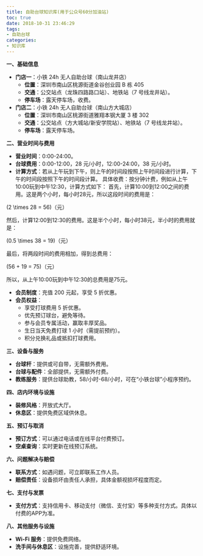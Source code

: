 ```yaml
---
title: 自助台球知识库(用于公众号60分加油站)
toc: true
date: 2018-10-31 23:46:29
tags:
- 自助台球
categories:
- 知识库
---
```

**一、基础信息**
- **门店一**：小铁 24h 无人自助台球（南山龙井店）
    - **位置**：深圳市南山区桃源街道金谷创业园 B 栋 405
    - **交通**：公交站点（龙珠四路路口站）、地铁站（7 号线龙井站）。
    - **停车场**：露天停车场，收费。
- **门店二**：小铁 24h 无人自助台球（南山方大城店）
    - **位置**：深圳市南山区桃源街道雅翔本钢大厦 3 楼 302
    - **交通**：公交站点（方大城站/新安学院站）、地铁站（7 号线龙井站）。
    - **停车场**：露天停车场。

**二、营业时间与费用**
- **营业时间**：0:00-24:00。
- **台球费用**：0:00-12:00，28 元/小时，12:00-24:00，38 元/小时。
- **计算方式**：若从上午玩到下午，则上午的时间段按照上午时间段进行计算，下午的时间段按照下午的时间段计算。
具体收费：按分钟计费，例如从上午10:00玩到中午12:30，计算方式如下：
首先，计算10:00到12:00之间的费用。这是两个小时，每小时28元，所以这段时间的费用是：

(2 \times 28 = 56)（元）

然后，计算12:00到12:30的费用。这是半个小时，每小时38元，半小时的费用就是：

(0.5 \times 38 = 19)（元）

最后，将两段时间的费用相加，得到总费用：

(56 + 19 = 75)（元）

所以，从上午10:00玩到中午12:30的总费用是75元。

- **会员制度**：充值 200 元起，享受 5 折优惠。
- **会员权益**：
    - 享受打球费用 5 折优惠。
    - 优先预订球台，避免等待。
    - 参与会员专属活动，赢取丰厚奖品。
    - 生日当天免费打球 1 小时（需提前预约）。
    - 积分兑换礼品或抵扣打球费用。

**三、设备与服务**
- **台球杆**：提供或可自带，无需额外费用。
- **台球与配件**：全部提供，无需额外付费。
- **教练服务**：提供台球助教，58/小时-68/小时，可在“小铁台球”小程序预约。

**四、店内环境与设施**
- **装修风格**：开放式大厅。
- **休息区**：提供免费区域供休息。

**五、预订与取消**
- **预订方式**：可以通过电话或在线平台付费预订。
- **空桌查询**：实时更新在线预订系统。

**六、问题解决与赔偿**
- **联系方式**：如遇问题，可立即联系工作人员。
- **赔偿责任**：设备损坏由责任人承担，具体金额视损坏程度而定。

**七、支付与发票**
- **支付方式**：支持信用卡、移动支付（微信、支付宝）等多种支付方式。具体以付费的APP为准。

**八、其他服务与设施**
- **Wi-Fi 服务**：提供免费网络。
- **洗手间与休息区**：设施完善，提供舒适环境。

